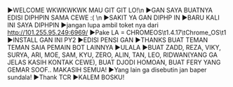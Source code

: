 ▶️WELCOME WKWKWKWK MAU GIT GIT LO!\n
▶️GAN SAYA BUATNYA EDISI DIPHPIN SAMA CEWE :( \n
▶️SAKIT YA GAN DIPHP IN
▶️BARU KALI INI SAYA DIPHPIN
▶️jangan lupa ambil toket nya dari http://101.255.95.249:6969/
▶️Pake LA = CHROMEOS\t1.4.17\tChrome_OS\t1
▶️INSTALL GAN INI PY2
▶️EDISI PENSI GAN
▶️THANKS BUAT TEMAN TEMAN SAIA PEMAIN BOT LAINNYA
▶️ULALA 
▶️BUAT ZADD, REZA, VIKY, SURYA, ARI, MOE, SAM, KYU, ZERO, ALIN, TAN, LEO, RIDWAN(YANG GA JELAS KASIH KONTAK CEWE), BUAT DJODI HOMOAN, BUAT FERY YANG GEMAR SOOF.. MAKASIH SEMUA!
▶️Yang lain ga disebutin jan baper sundala!
▶️Thank TCR
▶️KALEM BOSKU!

